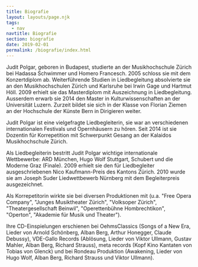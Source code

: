 ```yaml
---
title: Biografie
layout: layouts/page.njk
tags:
  - nav
navtitle: Biografie
section: biografie
date: 2019-02-01
permalink: /biografie/index.html
---
```

Judit Polgar, geboren in Budapest, studierte an der Musikhochschule Zürich bei Hadassa Schwimmer und Homero Francesch. 2005 schloss sie mit dem Konzertdiplom ab. Weiterführende Studien in Liedbegleitung absolvierte sie an den Musikhochschulen Zürich und Karlsruhe bei Irwin Gage und Hartmut Höll. 2009 erhielt sie das Masterdiplom mit Auszeichnung in Liedbegleitung. Ausserdem erwarb sie 2014 den Master in Kulturwissenschaften an der Universität Luzern. Zurzeit bildet sie sich in der Klasse von Florian Ziemen an der Hochschule der Künste Bern in Dirigieren weiter.

 

Judit Polgar ist eine vielgefragte Liedbegleiterin, sie war an verschiedenen internationalen Festivals und Opernhäusern zu hören. Seit 2014 ist sie Dozentin für Korrepetition mit Schwerpunkt Gesang an der Kalaidos Musikhochschule Zürich.

 

Als Liedbegleiterin bestritt Judit Polgar wichtige internationale Wettbewerbe: ARD München, Hugo Wolf Stuttgart, Schubert und die Moderne Graz (Finale). 2009 erhielt sie den für Liedbegleiter ausgeschriebenen Nico Kaufmann-Preis des Kantons Zürich. 2010 wurde sie am Joseph Suder Liedwettbewerb Nürnberg mit dem Begleiterpreis ausgezeichnet.

 

Als Korrepetitorin wirkte sie bei diversen Produktionen mit (u.a. "Free Opera Company", "Junges Musiktheater Zürich", "Volksoper Zürich", "Theatergesellschaft Beinwil", "Operettenbühne Hombrechtikon", "Operton", "Akademie für Musik und Theater").

 

Ihre CD-Einspielungen erschienen bei OehmsClassics (Songs of a New Era, Lieder von Arnold Schönberg, Alban Berg, Arthur Honegger, Claude Debussy), VDE-Gallo Records (Ablösung, Lieder von Viktor Ullmann, Gustav Mahler, Alban Berg, Richard Strauss), meta records (Kopf Kino Kantaten von Tobias von Glenck) und bei Rondeau Produktion (Awakening, Lieder von Hugo Wolf, Alban Berg, Richard Strauss und Viktor Ullmann).